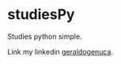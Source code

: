# studiesPy
Studies python simple.

Link my linkedin [geraldogenuca](https://www.linkedin.com/in/geraldo-genuca-de-souza-junior-987218201/).